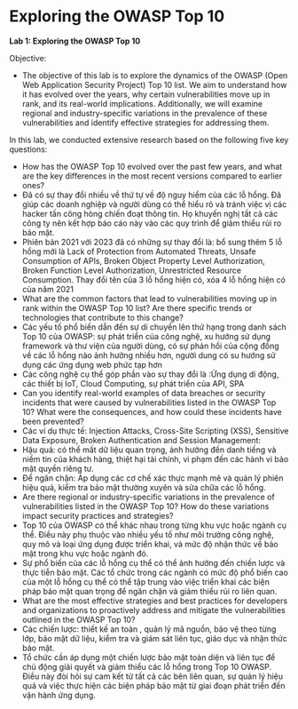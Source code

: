 # Exploring the OWASP Top 10

**Lab 1: Exploring the OWASP Top 10**

Objective:

* The objective of this lab is to explore the dynamics of the OWASP (Open Web Application Security Project) Top 10 list. We aim to understand how it has evolved over the years, why certain vulnerabilities move up in rank, and its real-world implications. Additionally, we will examine regional and industry-specific variations in the prevalence of these vulnerabilities and identify effective strategies for addressing them.

In this lab, we conducted extensive research based on the following five key questions:

* How has the OWASP Top 10 evolved over the past few years, and what are the key differences in the most recent versions compared to earlier ones?
* Đã có sự thay đổi nhiều về thứ tự về độ nguy hiểm của các lỗ hổng. Đã giúp các doanh nghiệp và người dùng có thể hiểu rõ và tránh việc vị các hacker tấn công hòng chiến đoạt thông tin. Họ khuyến nghị tất cả các công ty nên kết hợp báo cáo này vào các quy trình để giảm thiểu rủi ro bảo mật.
* Phiên bản 2021 với 2023 đã có những sự thay đổi là: bổ sung thêm 5 lỗ hổng mới là Lack of Protection from Automated Threats, Unsafe Consumption of APIs, Broken Object Property Level Authorization, Broken Function Level Authorization, Unrestricted Resource Consumption. Thay đổi tên của 3 lỗ hổng hiện có, xóa 4 lỗ hổng hiện có của năm 2021
* What are the common factors that lead to vulnerabilities moving up in rank within the OWASP Top 10 list? Are there specific trends or technologies that contribute to this change?
* Các yếu tố phổ biến dẫn đến sự di chuyển lên thứ hạng trong danh sách Top 10 của OWASP: sự phát triển của công nghệ, xu hướng sử dụng framework và thư viện của người dùng, có sự phản hồi của cộng đồng về các lỗ hổng nào ảnh hưởng nhiều hơn, người dung có su hướng sử dụng các ứng dụng web phức tạp hơn
* Các công nghệ cụ thể góp phần vào sự thay đổi là :Ứng dụng di động, các thiết bị IoT, Cloud Computing, sự phát triển của API, SPA
* Can you identify real-world examples of data breaches or security incidents that were caused by vulnerabilities listed in the OWASP Top 10? What were the consequences, and how could these incidents have been prevented?
* Các ví dụ thực tế: Injection Attacks, Cross-Site Scripting (XSS), Sensitive Data Exposure, Broken Authentication and Session Management:
* Hậu quả: có thể mất dữ liệu quan trọng, ảnh hưởng đến danh tiếng và niềm tin của khách hàng, thiệt hại tài chính, vi phạm đến các hành vi bảo mật quyền riêng tư.
* Để ngăn chặn: Áp dụng các cơ chế xác thực mạnh mẽ và quản lý phiên hiệu quả, kiểm tra bảo mật thường xuyên và sửa chữa các lỗ hổng.
* Are there regional or industry-specific variations in the prevalence of vulnerabilities listed in the OWASP Top 10? How do these variations impact security practices and strategies?
* Top 10 của OWASP có thể khác nhau trong từng khu vực hoặc ngành cụ thể. Điều này phụ thuộc vào nhiều yếu tố như môi trường công nghệ, quy mô và loại ứng dụng được triển khai, và mức độ nhận thức về bảo mật trong khu vực hoặc ngành đó.
* Sự phổ biến của các lỗ hổng cụ thể có thể ảnh hưởng đến chiến lược và thực tiễn bảo mật. Các tổ chức trong các ngành có mức độ phổ biến cao của một lỗ hổng cụ thể có thể tập trung vào việc triển khai các biện pháp bảo mật quan trọng để ngăn chặn và giảm thiểu rủi ro liên quan.
* What are the most effective strategies and best practices for developers and organizations to proactively address and mitigate the vulnerabilities outlined in the OWASP Top 10?
* Các chiến lược: thiết kế an toàn , quản lý mã nguồn, bảo vệ theo từng lớp, bảo mật dữ liệu, kiểm tra và giám sát liên tục, giáo dục và nhận thức bảo mật.
* Tổ chức cần áp dụng một chiến lược bảo mật toàn diện và liên tục để chủ động giải quyết và giảm thiểu các lỗ hổng trong Top 10 OWASP. Điều này đòi hỏi sự cam kết từ tất cả các bên liên quan, sự quản lý hiệu quả và việc thực hiện các biện pháp bảo mật từ giai đoạn phát triển đến vận hành ứng dụng.

